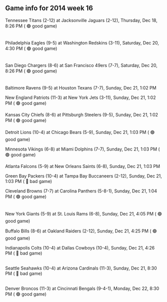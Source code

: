 ## Game info for 2014 week 16
Tennessee Titans (2-12) at Jacksonville Jaguars (2-12), Thursday, Dec 18, 8:26 PM (	:green_circle: good game)

<br/>Philadelphia Eagles (9-5) at Washington Redskins (3-11), Saturday, Dec 20, 4:30 PM (	:green_circle: good game)

<br/>San Diego Chargers (8-6) at San Francisco 49ers (7-7), Saturday, Dec 20, 8:26 PM (	:green_circle: good game)

<br/>Baltimore Ravens (9-5) at Houston Texans (7-7), Sunday, Dec 21, 1:02 PM

New England Patriots (11-3) at New York Jets (3-11), Sunday, Dec 21, 1:02 PM (	:green_circle: good game)

Kansas City Chiefs (8-6) at Pittsburgh Steelers (9-5), Sunday, Dec 21, 1:02 PM (	:green_circle: good game)

Detroit Lions (10-4) at Chicago Bears (5-9), Sunday, Dec 21, 1:03 PM (	:green_circle: good game)

Minnesota Vikings (6-8) at Miami Dolphins (7-7), Sunday, Dec 21, 1:03 PM (	:green_circle: good game)

Atlanta Falcons (5-9) at New Orleans Saints (6-8), Sunday, Dec 21, 1:03 PM

Green Bay Packers (10-4) at Tampa Bay Buccaneers (2-12), Sunday, Dec 21, 1:03 PM (	:red_circle: bad game)

Cleveland Browns (7-7) at Carolina Panthers (5-8-1), Sunday, Dec 21, 1:04 PM (	:green_circle: good game)

<br/>New York Giants (5-9) at St. Louis Rams (6-8), Sunday, Dec 21, 4:05 PM (	:green_circle: good game)

Buffalo Bills (8-6) at Oakland Raiders (2-12), Sunday, Dec 21, 4:25 PM (	:green_circle: good game)

Indianapolis Colts (10-4) at Dallas Cowboys (10-4), Sunday, Dec 21, 4:26 PM (	:red_circle: bad game)

<br/>Seattle Seahawks (10-4) at Arizona Cardinals (11-3), Sunday, Dec 21, 8:30 PM (	:red_circle: bad game)

<br/>Denver Broncos (11-3) at Cincinnati Bengals (9-4-1), Monday, Dec 22, 8:30 PM (	:green_circle: good game)

